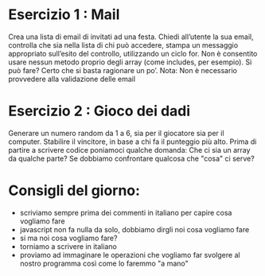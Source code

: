 # Esercizio 1 : Mail

Crea una lista di email di invitati ad una festa. Chiedi all’utente la sua email, controlla che sia nella lista di chi può accedere, stampa un messaggio appropriato sull’esito del controllo, utilizzando un ciclo for. Non è consentito usare nessun metodo proprio degli array (come includes, per esempio). Si può fare? Certo che si basta ragionare un po’. Nota: Non è necessario provvedere alla validazione delle email

# Esercizio 2 : Gioco dei dadi

Generare un numero random da 1 a 6, sia per il giocatore sia per il computer. Stabilire il vincitore, in base a chi fa il punteggio più alto.
Prima di partire a scrivere codice poniamoci qualche domanda: Che ci sia un array da qualche parte? Se dobbiamo confrontare qualcosa che "cosa" ci serve?

# Consigli del giorno:

- scriviamo sempre prima dei commenti in italiano per capire cosa vogliamo fare
- javascript non fa nulla da solo, dobbiamo dirgli noi cosa vogliamo fare
- si ma noi cosa vogliamo fare?
- torniamo a scrivere in italiano
- proviamo ad immaginare le operazioni che vogliamo far svolgere al nostro programma così come lo faremmo "a mano"
